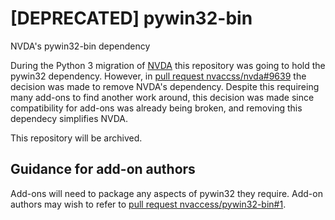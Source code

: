 # [DEPRECATED] pywin32-bin
 NVDA's pywin32-bin dependency 

During the Python 3 migration of [NVDA](github.com/nvaccess/nvda) this repository was going to hold the pywin32 dependency. However, in [pull request nvaccss/nvda#9639](https://github.com/nvaccess/nvda/pull/9639) the decision was made to remove NVDA's dependency. Despite this requireing many add-ons to find another work around, this decision was made since compatibility for add-ons was already being broken, and removing this dependecy simplifies NVDA.

This repository will be archived.

## Guidance for add-on authors

Add-ons will need to package any aspects of pywin32 they require. Add-on authors may wish to refer to [pull request nvaccess/pywin32-bin#1](https://github.com/nvaccess/pywin32-bin/pull/1). 
